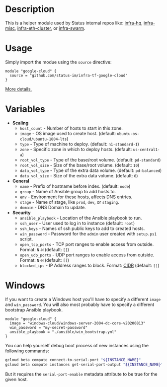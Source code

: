 # Description

This is a helper module used by Status internal repos like: [infra-hq](https://github.com/status-im/infra-hq), [infra-misc](https://github.com/status-im/infra-misc), [infra-eth-cluster](https://github.com/status-im/infra-eth-cluster), or [infra-swarm](https://github.com/status-im/infra-swarm).

# Usage

Simply import the modue using the `source` directive:
```hcl
module "google-cloud" {
  source = "github.com/status-im/infra-tf-google-cloud"
}
```

[More details.](https://www.terraform.io/docs/modules/sources.html#github)

# Variables

* __Scaling__
  * `host_count` - Number of hosts to start in this zone.
  * `image` - OS image used to create host. (default: `ubuntu-os-cloud/ubuntu-1804-lts`)
  * `type` - Type of machine to deploy. (default: `n1-standard-1`)
  * `zone` - Specific zone in which to deploy hosts. (default: `us-central1-a`)
  * `root_vol_type` - Type of the base/root volume. (default: `pd-standard`)
  * `root_vol_size` - Size of the base/root volume. (default: `10`)
  * `data_vol_type` - Type of the extra data volume. (default: `pd-balanced`)
  * `data_vol_size` - Size of the extra data volume. (default: `0`)
* __General__
  * `name` - Prefix of hostname before index. (default: `node`)
  * `group` - Name of Ansible group to add hosts to.
  * `env` - Environment for these hosts, affects DNS entries.
  * `stage` - Name of stage, like `prod`, `dev`, or `staging`.
  * `domain` - DNS Domain to update.
* __Security__
  * `ansible_playbook` - Location of the Ansible playbook to run.
  * `ssh_user` - User used to log in to instance (default: `root`)
  * `ssh_keys` - Names of ssh public keys to add to created hosts.
  * `win_password` - Password for the `admin` user created with `setup.ps1` script.
  * `open_tcp_ports` - TCP port ranges to enable access from outside. Format: `N-N` (default: `[]`)
  * `open_udp_ports` - UDP port ranges to enable access from outside. Format: `N-N` (default: `[]`)
  * `blocked_ips` - IP Address ranges to block. Format: [CIDR](https://en.wikipedia.org/wiki/Classless_Inter-Domain_Routing) (default: `[]`)

# Windows

If you want to create a Windows host you'll have to specify a different `image` and `win_password`.
You will also most probably have to specify a different bootstrap Ansible playbook.
```hcl
module "google-cloud" {
  image = "windows-cloud/windows-server-2004-dc-core-v20200813"
  win_password = "my-secret-password"
  ansible_playbook = "./ansible/win_bootstrap.yml"
}
```

You can help yourself debug boot process of new instances using the following commands:
```sh
gcloud beta compute connect-to-serial-port "${INSTANCE_NAME}"
gcloud beta compute instances get-serial-port-output "${INSTANCE_NAME}"
```
But it requires the `serial-port-enable` metadata attribute to be true for the given host.

